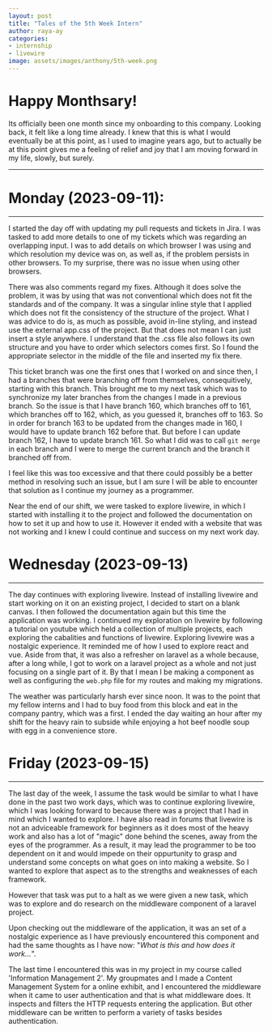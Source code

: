 ```yaml
---
layout: post
title: "Tales of the 5th Week Intern"
author: raya-ay
categories: 
- internship
- livewire
image: assets/images/anthony/5th-week.png
---
```


# Happy Monthsary!
Its officially been one month since my onboarding to this company. Looking back, it felt like a long time already. I knew that this is what I would eventually be at this point, as I used to imagine years ago, but to actually be at this point gives me a feeling of relief and joy that I am moving forward in my life, slowly, but surely.

--- 

# Monday (2023-09-11):
---

I started the day off with updating my pull requests and tickets in Jira. I was tasked to add more details to one of my tickets which was regarding an overlapping input. I was to add details on which browser I was using and which resolution my device was on, as well as, if the problem persists in other browsers. To my surprise, there was no issue when using other browsers.

There was also comments regard my fixes. Although it does solve the problem, it was by using that was not conventional which does not fit the standards and of the company. It was a singular inline style that I applied which does not fit the consistency of the structure of the project. What I was advice to do is, as much as possible, avoid in-line styling, and instead use the external app.css of the project. But that does not mean I can just insert a style anywhere. I understand that the .css file also follows its own structure and you have to order which selectors comes first. So I found the appropriate selector in the middle of the file and inserted my fix there.

This ticket branch  was one the first ones that I worked on and since then, I had a branches that were branching off from themselves, consequitively, starting with this branch. This brought me to my next task which was to synchronize my later branches from the changes I made in a previous branch. So the issue is that I have branch 160, which branches off to 161, which branches off to 162, which, as you guessed it, branches off to 163. So in order for branch 163 to be updated from the changes made in 160, I would have to update branch 162 before that. But before I can update branch 162, I have to update branch 161. So what I did was to call `git merge` in each branch and I were to merge the current branch and the branch it branched off from.

I feel like this was too excessive and that there could possibly be a better method in resolving such an issue, but I am sure I will be able to encounter that solution as I continue my journey as a programmer.

Near the end of our shift, we were tasked to explore livewire, in which I started with installing it to the project and followed the documentation on how to set it up and how to use it. However it ended with a website that was not working and I knew I could continue and success on my next work day.

# Wednesday (2023-09-13)
---
The day continues with exploring livewire. Instead of installing livewire and start working on it on an existing project, I decided to start on a blank canvas. I then followed the documentation again but this time the application was working. I continued my exploration on livewire by following a tutorial on youtube which held a collection of multiple projects, each exploring the cabalities and functions of livewire. Exploring livewire was a nostalgic experience. It reminded me of how I used to explore react and vue. Aside from that, it was also a refresher on laravel as a whole because, after a long while, I got to work on a laravel project as a whole and not just focusing on a single part of it. By that I mean I be making a component as well as configuring the `web.php` file for my routes and making my migrations.

The weather was particularly harsh ever since noon. It was to the point that my fellow interns and I had to buy food from this block and eat in the company pantry, which was a first. I ended the day waiting an hour after my shift for the heavy rain to subside while enjoying a hot beef noodle soup with egg in  a convenience store.

# Friday (2023-09-15)
---
The last day of the week, I assume the task would be similar to what I have done in the past two work days, which was to continue exploring livewire, which I was looking forward to because there was a project that I had in mind which I wanted to explore. I have also read in forums that livewire is not an adviceable framework for beginners as it does most of the heavy work and also has a lot of "magic" done behind the scenes, away from the eyes of the programmer. As a result, it may lead the programmer to be too dependent on it and would impede on their oppurtunity to grasp and understand some concepts on what goes on into making a website. So I wanted to explore that aspect as to the strengths and weaknesses of each framework.

However that task was put to a halt as we were given a new task, which was to explore and do research on the middleware component of a laravel project.

Upon checking out the middleware of the application, it was an set of a nostalgic experience as I have previously encountered this component and had the same thoughts as I have now: "*What is this and how does it work...*".

The last time I encountered this was in my project in my course called 'Information Management 2'. My groupmates and I made a Content Management System for a online exhibit, and I encountered the middleware when it came to user authentication and that is what middleware does. It inspects and filters the HTTP requests entering the application. But other middleware can be written to perform a variety of tasks besides authentication.